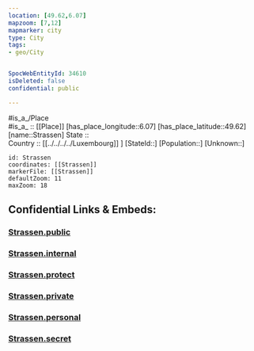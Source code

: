 ```yaml
---
location: [49.62,6.07] 
mapzoom: [7,12] 
mapmarker: city 
type: City
tags:
- geo/City


SpocWebEntityId: 34610
isDeleted: false
confidential: public

---
```

#is_a_/Place  
#is_a_ :: [[Place]] 
[has_place_longitude::6.07] 
[has_place_latitude::49.62] 
[name::Strassen] 
State ::  
Country :: [[../../../../Luxembourg]] ] 
[StateId::] 
[Population::] 
[Unknown::] 


```leaflet
id: Strassen
coordinates: [[Strassen]] 
markerFile: [[Strassen]] 
defaultZoom: 11 
maxZoom: 18
```


## Confidential Links & Embeds: 

### [Strassen.public](/_public/\Earth\Continent\Europe\Europe~West\Luxembourg\CityStrassen.public.md) 

### [Strassen.internal](/_internal/\Earth\Continent\Europe\Europe~West\Luxembourg\CityStrassen.internal.md) 

### [Strassen.protect](/_protect/\Earth\Continent\Europe\Europe~West\Luxembourg\CityStrassen.protect.md) 

### [Strassen.private](/_private/\Earth\Continent\Europe\Europe~West\Luxembourg\CityStrassen.private.md) 

### [Strassen.personal](/_personal/\Earth\Continent\Europe\Europe~West\Luxembourg\CityStrassen.personal.md) 

### [Strassen.secret](/_secret/\Earth\Continent\Europe\Europe~West\Luxembourg\CityStrassen.secret.md)

